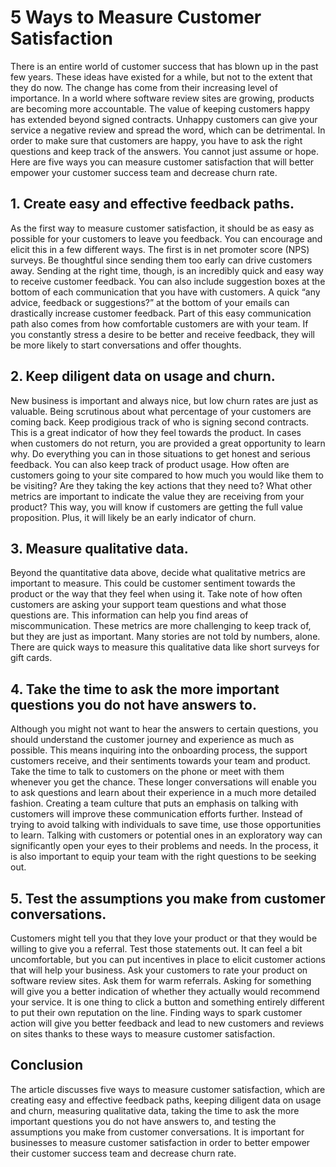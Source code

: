 # 5 Ways to Measure Customer Satisfaction


There is an entire world of customer success that has blown up in the past few years. These ideas have existed for a while, but not to the extent that they do now. The change has come from their increasing level of importance. In a world where software review sites are growing, products are becoming more accountable. The value of keeping customers happy has extended beyond signed contracts. Unhappy customers can give your service a negative review and spread the word, which can be detrimental. In order to make sure that customers are happy, you have to ask the right questions and keep track of the answers. You cannot just assume or hope. Here are five ways you can measure customer satisfaction that will better empower your customer success team and decrease churn rate.
## 1. Create easy and effective feedback paths.
As the first way to measure customer satisfaction, it should be as easy as possible for your customers to leave you feedback. You can encourage and elicit this in a few different ways. The first is in net promoter score (NPS) surveys. Be thoughtful since sending them too early can drive customers away. Sending at the right time, though, is an incredibly quick and easy way to receive customer feedback.
You can also include suggestion boxes at the bottom of each communication that you have with customers. A quick “any advice, feedback or suggestions?” at the bottom of your emails can drastically increase customer feedback.
Part of this easy communication path also comes from how comfortable customers are with your team. If you constantly stress a desire to be better and receive feedback, they will be more likely to start conversations and offer thoughts.
## 2. Keep diligent data on usage and churn.
New business is important and always nice, but low churn rates are just as valuable. Being scrutinous about what percentage of your customers are coming back. Keep prodigious track of who is signing second contracts. This is a great indicator of how they feel towards the product.
In cases when customers do not return, you are provided a great opportunity to learn why. Do everything you can in those situations to get honest and serious feedback.
You can also keep track of product usage. How often are customers going to your site compared to how much you would like them to be visiting? Are they taking the key actions that they need to? What other metrics are important to indicate the value they are receiving from your product? This way, you will know if customers are getting the full value proposition. Plus, it will likely be an early indicator of churn.
## 3. Measure qualitative data.
Beyond the quantitative data above, decide what qualitative metrics are important to measure. This could be customer sentiment towards the product or the way that they feel when using it. Take note of how often customers are asking your support team questions and what those questions are. This information can help you find areas of miscommunication.
These metrics are more challenging to keep track of, but they are just as important. Many stories are not told by numbers, alone. There are quick ways to measure this qualitative data like short surveys for gift cards.
## 4. Take the time to ask the more important questions you do not have answers to.
Although you might not want to hear the answers to certain questions, you should understand the customer journey and experience as much as possible. This means inquiring into the onboarding process, the support customers receive, and their sentiments towards your team and product.
Take the time to talk to customers on the phone or meet with them whenever you get the chance. These longer conversations will enable you to ask questions and learn about their experience in a much more detailed fashion.
Creating a team culture that puts an emphasis on talking with customers will improve these communication efforts further. Instead of trying to avoid talking with individuals to save time, use those opportunities to learn.
Talking with customers or potential ones in an exploratory way can significantly open your eyes to their problems and needs. In the process, it is also important to equip your team with the right questions to be seeking out.
## 5. Test the assumptions you make from customer conversations.
Customers might tell you that they love your product or that they would be willing to give you a referral. Test those statements out. It can feel a bit uncomfortable, but you can put incentives in place to elicit customer actions that will help your business.
Ask your customers to rate your product on software review sites. Ask them for warm referrals. Asking for something will give you a better indication of whether they actually would recommend your service.
It is one thing to click a button and something entirely different to put their own reputation on the line. Finding ways to spark customer action will give you better feedback and lead to new customers and reviews on sites thanks to these ways to measure customer satisfaction.
## Conclusion
The article discusses five ways to measure customer satisfaction, which are creating easy and effective feedback paths, keeping diligent data on usage and churn, measuring qualitative data, taking the time to ask the more important questions you do not have answers to, and testing the assumptions you make from customer conversations. It is important for businesses to measure customer satisfaction in order to better empower their customer success team and decrease churn rate.


